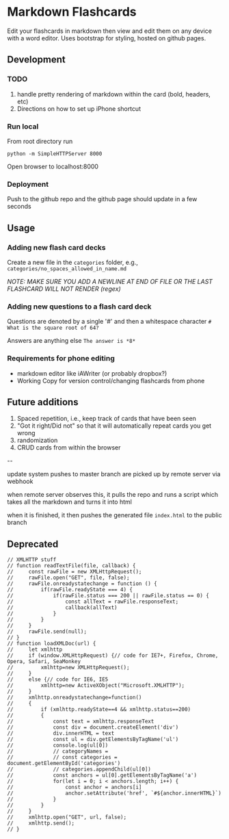 # Markdown Flashcards
Edit your flashcards in markdown then view and edit them on any device with a word editor. Uses bootstrap for styling, hosted on github pages.

## Development

### TODO
1. handle pretty rendering of markdown within the card (bold, headers, etc)
2. Directions on how to set up iPhone shortcut

### Run local
From root directory run
 
`python -m SimpleHTTPServer 8000`

Open browser to localhost:8000

### Deployment
Push to the github repo and the github page should update in a few seconds

## Usage 

### Adding new flash card decks
Create a new file in the `categories` folder, e.g., `categories/no_spaces_allowed_in_name.md`

*NOTE: MAKE SURE YOU ADD A NEWLINE AT END OF FILE OR THE LAST FLASHCARD WILL NOT RENDER (regex)*

### Adding new questions to a flash card deck
Questions are denoted by a single '#' and then a whitespace character
`# What is the square root of 64?`

Answers are anything else
`The answer is *8*`

### Requirements for phone editing
- markdown editor like iAWriter (or probably dropbox?)
- Working Copy for version control/changing flashcards from phone

## Future additions
1. Spaced repetition, i.e., keep track of cards that have been seen
2. "Got it right/Did not" so that it will automatically repeat cards you get wrong
3. randomization
4. CRUD cards from within the browser

-- 

update system
pushes to master branch are picked up by remote server via webhook

when remote server observes this, it pulls the repo and runs a script which takes all the markdown and turns it into html

when it is finished, it then pushes the generated file `index.html` to the public branch

## Deprecated
```
// XMLHTTP stuff
// function readTextFile(file, callback) {
//     const rawFile = new XMLHttpRequest();
//     rawFile.open("GET", file, false);
//     rawFile.onreadystatechange = function () {
//         if(rawFile.readyState === 4) {
//             if(rawFile.status === 200 || rawFile.status == 0) {
//                 const allText = rawFile.responseText;
//                 callback(allText)
//             }
//         }
//     }
//     rawFile.send(null);
// }
// function loadXMLDoc(url) {
//     let xmlhttp
//     if (window.XMLHttpRequest) {// code for IE7+, Firefox, Chrome, Opera, Safari, SeaMonkey
//         xmlhttp=new XMLHttpRequest();
//     }
//     else {// code for IE6, IE5
//         xmlhttp=new ActiveXObject("Microsoft.XMLHTTP");
//     }
//     xmlhttp.onreadystatechange=function()
//     {
//         if (xmlhttp.readyState==4 && xmlhttp.status==200)
//         {
//             const text = xmlhttp.responseText   
//             const div = document.createElement('div')
//             div.innerHTML = text
//             const ul = div.getElementsByTagName('ul')
//             console.log(ul[0])
//             // categoryNames = 
//             // const categories = document.getElementById('categories')
//             // categories.appendChild(ul[0])
//             const anchors = ul[0].getElementsByTagName('a')
//             for(let i = 0; i < anchors.length; i++) {
//                 const anchor = anchors[i]
//                 anchor.setAttribute('href', `#${anchor.innerHTML}`)
//             }
//         }
//     }
//     xmlhttp.open("GET", url, false);
//     xmlhttp.send();
// }
```